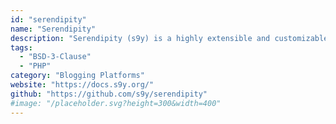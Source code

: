 ```yaml
---
id: "serendipity"
name: "Serendipity"
description: "Serendipity (s9y) is a highly extensible and customizable PHP blog engine using Smarty templating."
tags:
  - "BSD-3-Clause"
  - "PHP"
category: "Blogging Platforms"
website: "https://docs.s9y.org/"
github: "https://github.com/s9y/serendipity"
#image: "/placeholder.svg?height=300&width=400"
---
```


